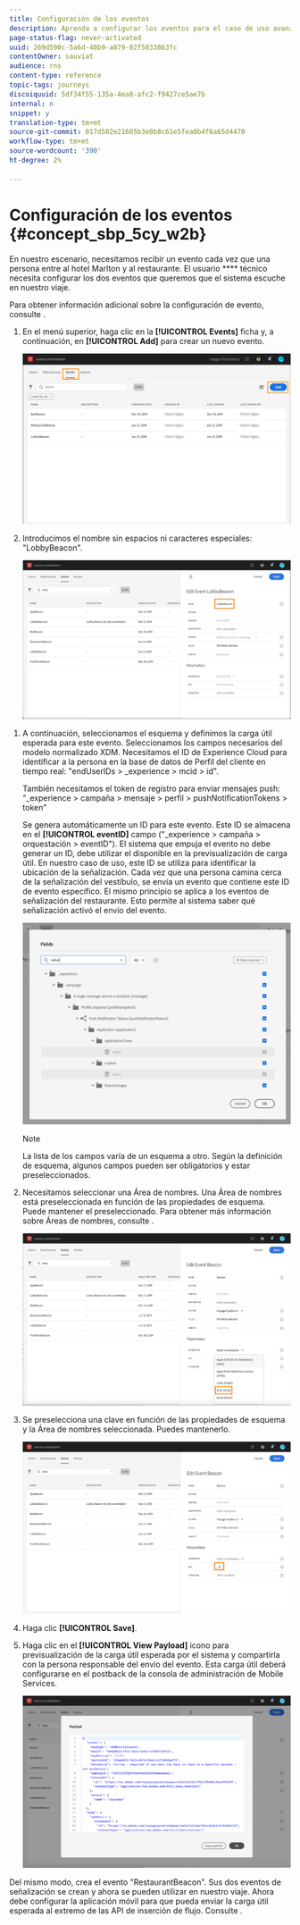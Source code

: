 ```yaml
---
title: Configuración de los eventos
description: Aprenda a configurar los eventos para el caso de uso avanzado del viaje
page-status-flag: never-activated
uuid: 269d590c-5a6d-40b9-a879-02f5033863fc
contentOwner: sauviat
audience: rns
content-type: reference
topic-tags: journeys
discoiquuid: 5df34f55-135a-4ea8-afc2-f9427ce5ae7b
internal: n
snippet: y
translation-type: tm+mt
source-git-commit: 017d502e21605b3e0b8c61e5fea0b4f6a65d4470
workflow-type: tm+mt
source-wordcount: '390'
ht-degree: 2%

---
```



# Configuración de los eventos {#concept_sbp_5cy_w2b}

En nuestro escenario, necesitamos recibir un evento cada vez que una persona entre al hotel Marlton y al restaurante. El usuario **** técnico necesita configurar los dos eventos que queremos que el sistema escuche en nuestro viaje.

Para obtener información adicional sobre la configuración de evento, consulte [](../event/about-events.md).

1. En el menú superior, haga clic en la **[!UICONTROL Events]** ficha y, a continuación, en **[!UICONTROL Add]** para crear un nuevo evento.

   ![](../assets/journeyuc1_1.png)

1. Introducimos el nombre sin espacios ni caracteres especiales: &quot;LobbyBeacon&quot;.

   ![](../assets/journeyuc2_1.png)

<!--li>Select the **[!UICONTROL Mobile - Streaming Ingestion APIs]** event type. Events are sent from the customers' mobile phone through the Mobile SDK.![](../assets/journeyuc2_3.png" placement="break" width="800" id="image_is5_2sn_z2b"/></li-->

1. A continuación, seleccionamos el esquema y definimos la carga útil esperada para este evento. Seleccionamos los campos necesarios del modelo normalizado XDM. Necesitamos el ID de Experience Cloud para identificar a la persona en la base de datos de Perfil del cliente en tiempo real: &quot;endUserIDs > _experience > mcid > id&quot;.

   También necesitamos el token de registro para enviar mensajes push: &quot;_experience > campaña > mensaje > perfil > pushNotificationTokens > token&quot;

   Se genera automáticamente un ID para este evento. Este ID se almacena en el **[!UICONTROL eventID]** campo (&quot;_experience > campaña > orquestación > eventID&quot;). El sistema que empuja el evento no debe generar un ID, debe utilizar el disponible en la previsualización de carga útil. En nuestro caso de uso, este ID se utiliza para identificar la ubicación de la señalización. Cada vez que una persona camina cerca de la señalización del vestíbulo, se envía un evento que contiene este ID de evento específico. El mismo principio se aplica a los eventos de señalización del restaurante. Esto permite al sistema saber qué señalización activó el envío del evento.

   ![](../assets/journeyuc2_2.png)

   >[!NOTE]
   >
   >La lista de los campos varía de un esquema a otro. Según la definición de esquema, algunos campos pueden ser obligatorios y estar preseleccionados.

1. Necesitamos seleccionar una Área de nombres. Una Área de nombres está preseleccionada en función de las propiedades de esquema. Puede mantener el preseleccionado. Para obtener más información sobre Áreas de nombres, consulte [](../event/selecting-the-namespace.md).

   ![](../assets/journeyuc2_4.png)

1. Se preselecciona una clave en función de las propiedades de esquema y la Área de nombres seleccionada. Puedes mantenerlo.

   ![](../assets/journeyuc2_4bis.png)

1. Haga clic **[!UICONTROL Save]**.

1. Haga clic en el **[!UICONTROL View Payload]** icono para previsualización de la carga útil esperada por el sistema y compartirla con la persona responsable del envío del evento.  Esta carga útil deberá configurarse en el postback de la consola de administración de Mobile Services.

   ![](../assets/journeyuc2_5.png)

Del mismo modo, crea el evento &quot;RestaurantBeacon&quot;. Sus dos eventos de señalización se crean y ahora se pueden utilizar en nuestro viaje. Ahora debe configurar la aplicación móvil para que pueda enviar la carga útil esperada al extremo de las API de inserción de flujo. Consulte [](../event/additional-steps-to-send-events-to-journey-orchestration.md).
